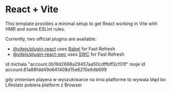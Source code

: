 # React + Vite

This template provides a minimal setup to get React working in Vite with HMR and some ESLint rules.

Currently, two official plugins are available:

- [@vitejs/plugin-react](https://github.com/vitejs/vite-plugin-react/blob/main/packages/plugin-react/README.md) uses [Babel](https://babeljs.io/) for Fast Refresh
- [@vitejs/plugin-react-swc](https://github.com/vitejs/vite-plugin-react-swc) uses [SWC](https://swc.rs/) for Fast Refresh

id michala "account.0b19d2698a29457aa50cdffbff2cf01f"
moje id account.61a88fdd49e641408d15e6210e6db699

<!-- przełaczanie sezonow w rankingu czasem nie zmienia statystyk. Przelaczajac sezon 6 i nizszy sa problemy. Chyna wtedy nie bylo rankingu wiec musze usunac te sezony z tablicy -->

gdy zmieniam playera w wyszukiwarce na inna platforme to wywala błąd bo Lifestats pobiera platform z Browser